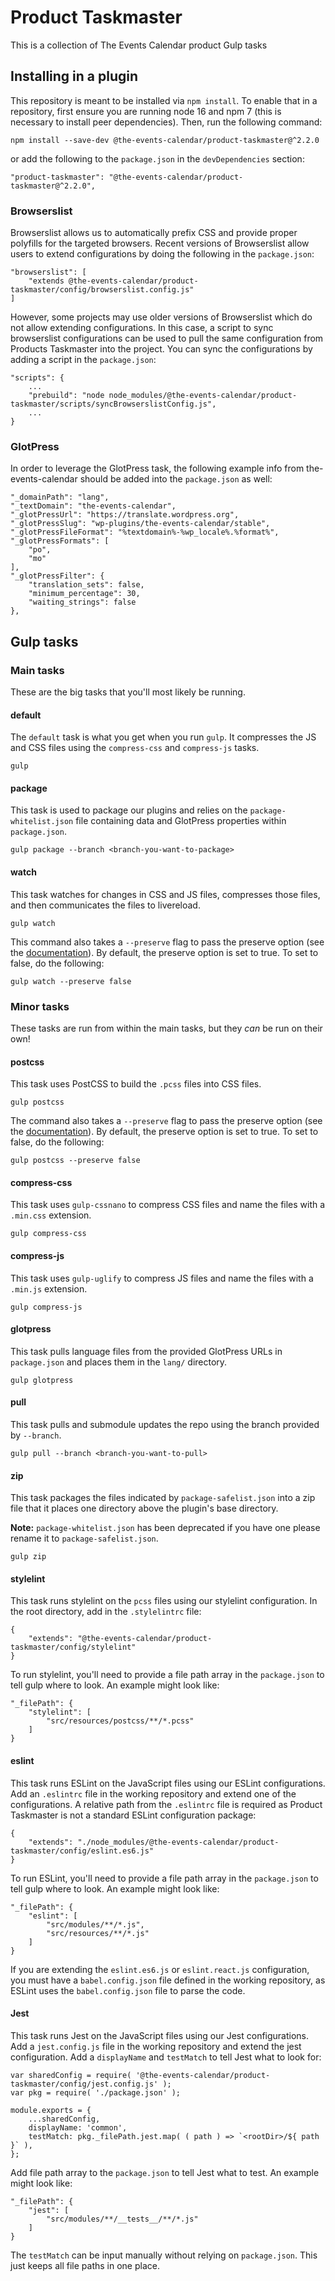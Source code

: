# Product Taskmaster

This is a collection of The Events Calendar product Gulp tasks

## Installing in a plugin

This repository is meant to be installed via `npm install`. To enable
that in a repository, first ensure you are running node 16 and npm 7
(this is necessary to install peer dependencies). Then, run the
following command:

```
npm install --save-dev @the-events-calendar/product-taskmaster@^2.2.0
```

or add the following to the `package.json` in the `devDependencies` section:

```
"product-taskmaster": "@the-events-calendar/product-taskmaster@^2.2.0",
```

### Browserslist

Browserslist allows us to automatically prefix CSS and provide proper polyfills for the
targeted browsers. Recent versions of Browserslist allow users to extend configurations
by doing the following in the `package.json`:

```
"browserslist": [
	"extends @the-events-calendar/product-taskmaster/config/browserslist.config.js"
]
```

However, some projects may use older versions of Browserslist which do not allow extending
configurations. In this case, a script to sync browserslist configurations can be used to
pull the same configuration from Products Taskmaster into the project. You can sync the
configurations by adding a script in the `package.json`:

```
"scripts": {
	...
	"prebuild": "node node_modules/@the-events-calendar/product-taskmaster/scripts/syncBrowserslistConfig.js",
	...
}
```

### GlotPress

In order to leverage the GlotPress task, the following example info from the-events-calendar
should be added into the `package.json` as well:

```
"_domainPath": "lang",
"_textDomain": "the-events-calendar",
"_glotPressUrl": "https://translate.wordpress.org",
"_glotPressSlug": "wp-plugins/the-events-calendar/stable",
"_glotPressFileFormat": "%textdomain%-%wp_locale%.%format%",
"_glotPressFormats": [
	"po",
	"mo"
],
"_glotPressFilter": {
	"translation_sets": false,
	"minimum_percentage": 30,
	"waiting_strings": false
},
```

## Gulp tasks

### Main tasks

These are the big tasks that you'll most likely be running.

#### default

The `default` task is what you get when you run `gulp`. It compresses
the JS and CSS files using the `compress-css` and `compress-js` tasks.

```
gulp
```

#### package

This task is used to package our plugins and relies on the
`package-whitelist.json` file containing data and GlotPress properties
within `package.json`.

```
gulp package --branch <branch-you-want-to-package>
```

#### watch

This task watches for changes in CSS and JS files, compresses those
files, and then communicates the files to livereload.

```
gulp watch
```

This command also takes a `--preserve` flag to pass the preserve option
(see the [documentation](https://github.com/csstools/postcss-preset-env#preserve)).
By default, the preserve option is set to true. To set to false, do the following:

```
gulp watch --preserve false
```

### Minor tasks

These tasks are run from within the main tasks, but they _can_ be run on
their own!

#### postcss

This task uses PostCSS to build the `.pcss` files into CSS files.

```
gulp postcss
```

The command also takes a `--preserve` flag to pass the preserve option
(see the [documentation](https://github.com/csstools/postcss-preset-env#preserve)).
By default, the preserve option is set to true. To set to false, do the following:

```
gulp postcss --preserve false
```

#### compress-css

This task uses `gulp-cssnano` to compress CSS files and name the files
with a `.min.css` extension.

```
gulp compress-css
```

#### compress-js

This task uses `gulp-uglify` to compress JS files and name the files
with a `.min.js` extension.

```
gulp compress-js
```

#### glotpress

This task pulls language files from the provided GlotPress URLs in `package.json` and places them in
the `lang/` directory.

```
gulp glotpress
```

#### pull

This task pulls and submodule updates the repo using the branch provided by `--branch`.

```
gulp pull --branch <branch-you-want-to-pull>
```

#### zip

This task packages the files indicated by `package-safelist.json` into
a zip file that it places one directory above the plugin's base
directory.

**Note:**  `package-whitelist.json` has been deprecated if you have one please rename it to `package-safelist.json`.


```
gulp zip
```

#### stylelint

This task runs stylelint on the `pcss` files using our stylelint configuration. In the root directory,
add in the `.stylelintrc` file:

```
{
    "extends": "@the-events-calendar/product-taskmaster/config/stylelint"
}
```

To run stylelint, you'll need to provide a file path array in the `package.json` to tell gulp where to look.
An example might look like:

```
"_filePath": {
	"stylelint": [
		"src/resources/postcss/**/*.pcss"
	]
}
```

#### eslint

This task runs ESLint on the JavaScript files using our ESLint configurations. Add an 
`.eslintrc` file in the working repository and extend one of the configurations.
A relative path from the `.eslintrc` file is required as Product Taskmaster is not
a standard ESLint configuration package:

```
{
    "extends": "./node_modules/@the-events-calendar/product-taskmaster/config/eslint.es6.js"
}
```

To run ESLint, you'll need to provide a file path array in the `package.json` to tell gulp where to look.
An example might look like:

```
"_filePath": {
	"eslint": [
		"src/modules/**/*.js",
		"src/resources/**/*.js"
	]
}
```

If you are extending the `eslint.es6.js` or `eslint.react.js` configuration,
you must have a `babel.config.json` file defined in the working repository, as ESLint uses
the `babel.config.json` file to parse the code.

#### Jest

This task runs Jest on the JavaScript files using our Jest configurations. Add a
`jest.config.js` file in the working repository and extend the jest configuration.
Add a `displayName` and `testMatch` to tell Jest what to look for:

```
var sharedConfig = require( '@the-events-calendar/product-taskmaster/config/jest.config.js' );
var pkg = require( './package.json' );

module.exports = {
	...sharedConfig,
	displayName: 'common',
	testMatch: pkg._filePath.jest.map( ( path ) => `<rootDir>/${ path }` ),
};
```

Add file path array to the `package.json` to tell Jest what to test. An example might look like:

```
"_filePath": {
	"jest": [
		"src/modules/**/__tests__/**/*.js"
	]
}
```

The `testMatch` can be input manually without relying on `package.json`. This just keeps all
file paths in one place.
